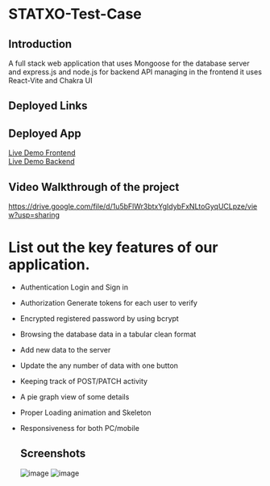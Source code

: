 # STATXO-Test-Case

## Introduction 
  A full stack web application that uses Mongoose for the database server and express.js and node.js for backend API managing in the frontend it uses React-Vite and Chakra UI

## Deployed Links
## Deployed App
[Live Demo Frontend](https://statxo-test-case.vercel.app/)<br>
[Live Demo Backend](https://statxo-test-case.onrender.com)


## Video Walkthrough of the project
https://drive.google.com/file/d/1u5bFlWr3btxYgIdybFxNLtoGyqUCLpze/view?usp=sharing


# List out the key features of our application.
- Authentication Login and Sign in
- Authorization Generate tokens for each user to verify
- Encrypted  registered password by using  bcrypt
- Browsing the database data in a tabular clean format
- Add new data to the server
- Update the any number of data with one button
- Keeping track of POST/PATCH activity
- A pie graph view of some details
- Proper Loading animation and Skeleton
- Responsiveness for both PC/mobile

  ## Screenshots
  ![image](https://github.com/adityaks-lts/STATXO-Test-Case/assets/68063165/1fa2cbcf-0a64-4241-80de-54b7d463ac27)
  ![image](https://github.com/adityaks-lts/STATXO-Test-Case/assets/68063165/47baa160-a23d-4a89-a1c7-3613c85e5a69)


  

